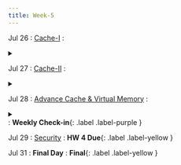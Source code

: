 ```yaml
---
title: Week-5
---
```


Jul 26
: [Cache-I](#)
  :  <details  title="recommended readings"  class="my"><summary><i class="icon fas fa-book-reader "></i></summary><span class="fs-2">Skim 5.2, Read 5.3</span></details>


Jul 27
: [Cache-II](#)
  : <details  title="recommended readings"  class="my"><summary><i class="icon fas fa-book-reader "></i></summary><span class="fs-2">Read 5.4 (focus more on the first half)</span></details>

Jul 28
: [Advance Cache & Virtual Memory](#)
  : <details  title="recommended readings"  class="my"><summary><i class="icon fas fa-book-reader "></i></summary><span class="fs-2">Read 5.7 (focus more on the first half) and 5.8 </span></details> 
  : **Weekly Check-in**{: .label .label-purple }
  

Jul 29
: [Security](#)
  : **HW 4 Due**{: .label .label-yellow }


Jul 31
: **Final Day**
  : **Final**{: .label .label-yellow }

